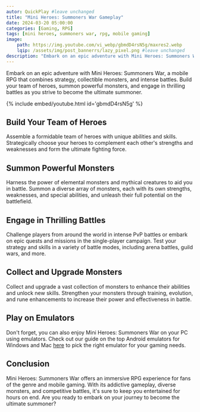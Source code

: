 ```yaml
---
autor: QuickPlay #leave unchanged
title: "Mini Heroes: Summoners War Gameplay"
date: 2024-03-20 05:00:00
categories: [Gaming, RPG]
tags: [mini heroes, summoners war, rpg, mobile gaming]
image: 
    path: https://img.youtube.com/vi_webp/gbmdD4rsN5g/maxres2.webp 
    lqip: /assets/img/post_bannerrs/lazy_pixel.png #leave unchanged
description: "Embark on an epic adventure with Mini Heroes: Summoners War, a mobile RPG that combines strategy, collectible monsters, and intense battles. Build your team of heroes, summon powerful monsters, and engage in thrilling battles as you strive to become the ultimate summoner. Discover its addictive gameplay, diverse monsters, and how to dominate the arena in this exciting RPG experience."
---
```


Embark on an epic adventure with Mini Heroes: Summoners War, a mobile RPG that combines strategy, collectible monsters, and intense battles. Build your team of heroes, summon powerful monsters, and engage in thrilling battles as you strive to become the ultimate summoner.

{% include embed/youtube.html id='gbmdD4rsN5g' %}

## Build Your Team of Heroes
Assemble a formidable team of heroes with unique abilities and skills. Strategically choose your heroes to complement each other's strengths and weaknesses and form the ultimate fighting force.

## Summon Powerful Monsters
Harness the power of elemental monsters and mythical creatures to aid you in battle. Summon a diverse array of monsters, each with its own strengths, weaknesses, and special abilities, and unleash their full potential on the battlefield.

## Engage in Thrilling Battles
Challenge players from around the world in intense PvP battles or embark on epic quests and missions in the single-player campaign. Test your strategy and skills in a variety of battle modes, including arena battles, guild wars, and more.

## Collect and Upgrade Monsters
Collect and upgrade a vast collection of monsters to enhance their abilities and unlock new skills. Strengthen your monsters through training, evolution, and rune enhancements to increase their power and effectiveness in battle.

## Play on Emulators
Don't forget, you can also enjoy Mini Heroes: Summoners War on your PC using emulators. Check out our guide on the top Android emulators for Windows and Mac [here](https://quickplaymobile.github.io/posts/Top-10-Best-Android-Emulators-for-Windows-and-Mac/) to pick the right emulator for your gaming needs.

## Conclusion
Mini Heroes: Summoners War offers an immersive RPG experience for fans of the genre and mobile gaming. With its addictive gameplay, diverse monsters, and competitive battles, it's sure to keep you entertained for hours on end. Are you ready to embark on your journey to become the ultimate summoner?

